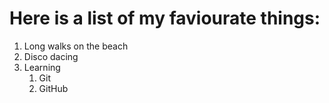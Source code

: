 # Here is a list of my faviourate things:
1. Long walks on the beach
2. Disco dacing
3. Learning 
    1. Git
    2. GitHub
